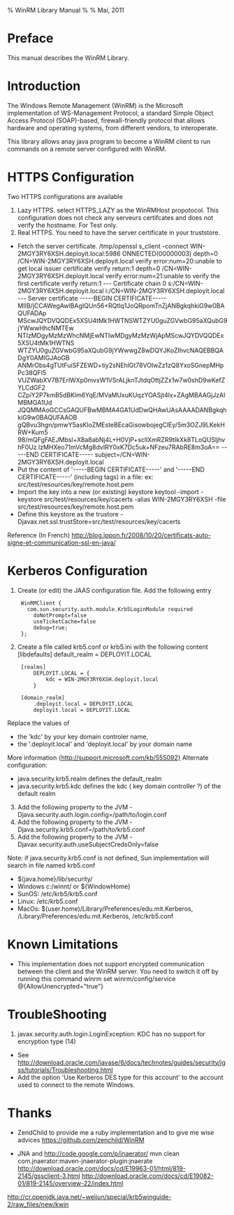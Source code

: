 % WinRM Library Manual
%
% Mai, 2011

# Preface #

This manual describes the WinRM Library.

# Introduction #

The Windows Remote Management (WinRM) is the Microsoft implementation of WS-Management Protocol, a standard Simple Object Access Protocol (SOAP)-based, firewall-friendly protocol that allows hardware and operating systems, from different vendors, to interoperate.

This library allows anay java program to become a WinRM client to run commands on a remote server configured with WinRM.

# HTTPS Configuration
Two HTTPS configurations are available
1. Lazy HTTPS.
	select HTTPS_LAZY as the WinRMHost propotocol. This configuration does not check any serveurs certifcates and does not verify the hostname. For Test only.
2. Real HTTPS. You need to have the server certificate in your truststore.
* Fetch the server certificate.
        /tmp/openssl s_client  -connect WIN-2MGY3RY6XSH.deployit.local:5986
        ONNECTED(00000003)
		depth=0 /CN=WIN-2MGY3RY6XSH.deployit.local
		verify error:num=20:unable to get local issuer certificate
		verify return:1
		depth=0 /CN=WIN-2MGY3RY6XSH.deployit.local
		verify error:num=21:unable to verify the first certificate
		verify return:1
		---
		Certificate chain
		 0 s:/CN=WIN-2MGY3RY6XSH.deployit.local
		   i:/CN=WIN-2MGY3RY6XSH.deployit.local
		---
		Server certificate
		-----BEGIN CERTIFICATE-----
		MIIB/jCCAWegAwIBAgIQUn56+RQtlq1JoQRpomTnZjANBgkqhkiG9w0BAQUFADAp
		MScwJQYDVQQDEx5XSU4tMk1HWTNSWTZYU0guZGVwbG95aXQubG9jYWwwHhcNMTEw
		NTIzMDgyMzMzWhcNMjEwNTIwMDgyMzMzWjApMScwJQYDVQQDEx5XSU4tMk1HWTNS
		WTZYU0guZGVwbG95aXQubG9jYWwwgZ8wDQYJKoZIhvcNAQEBBQADgY0AMIGJAoGB
		ANMrObs4gTUtFuiSFZEWD+tiy2sNEhlGt78VOIwZz1zQ8YxoSGnepMHpPc38QFI5
		VUZWabXV7B7ErlWXp0mvxW1VSrALjknTJtdqOttjZZx1w7w0shD9wKefZYLCdGF2
		CZpiY2P7kmB5dBKlm6YqE/MVaMUxuKUqzYOASjt4lx+ZAgMBAAGjJzAlMBMGA1Ud
		JQQMMAoGCCsGAQUFBwMBMA4GA1UdDwQHAwUAsAAAADANBgkqhkiG9w0BAQUFAAOB
		gQBvu3hgn/pmwY5asKIoZMEsteBEcaGisowbojegClEy/5m3OZJ9LKekHRW+Kum5
		98/mQFgFAEJMbsl+X8a8abNj4L+H0VjP+scllXmRZR9tIkXk8TLoQUSljhvhF0Uz
		lzMHXeo71mVcMg8dvIRY0xK7Dc5uk+NFzeu7RAbRE8m3oA==
		-----END CERTIFICATE-----
		subject=/CN=WIN-2MGY3RY6XSH.deployit.local
* Put the content of '-----BEGIN CERTIFICATE-----' and '-----END CERTIFICATE-----' (including tags) in a file: ex: src/test/resources/key/remote.host.pem
* Import the key into a new (or existing) keystore
        keytool -import -keystore src/test/resources/key/cacerts -alias WIN-2MGY3RY6XSH -file src/test/resources/key/remote.host.pem
* Define this keystore as the trustore
        -Djavax.net.ssl.trustStore=src/test/resources/key/cacerts

Reference (In French) http://blog.ippon.fr/2008/10/20/certificats-auto-signe-et-communication-ssl-en-java/

# Kerberos Configuration
1. Create (or edit) the JAAS configuration file. Add the following entry

		WinRMClient {
		  com.sun.security.auth.module.Krb5LoginModule required
			doNotPrompt=false
			useTicketCache=false
			debug=true;
		};

2. Create a file called krb5.conf or krb5.ini with the following content
		[libdefaults]
			default_realm = DEPLOYIT.LOCAL


		[realms]
			DEPLOYIT.LOCAL = {
				kdc = WIN-2MGY3RY6XSH.deployit.local
			}

		[domain_realm]
			.deployit.local = DEPLOYIT.LOCAL
			deployit.local = DEPLOYIT.LOCAL

Replace the values of
* the 'kdc' by your key domain controler name,
* the '.deployit.local' and 'deployit.local' by your domain name

More information {http://support.microsoft.com/kb/555092}
Alternate configuration:
* java.security.krb5.realm defines the default_realm
* java.security.krb5.kdc defines the kdc ( key domain controller ?) of the default realm


3. Add the following property to the JVM -Djava.security.auth.login.config=/path/to/login.conf
4. Add the following property to the JVM -Djava.security.krb5.conf=/path/to/krb5.conf
5. Add the following property to the JVM -Djavax.security.auth.useSubjectCredsOnly=false

Note: if java.security.krb5.conf is not defined, Sun implementation will search in file named krb5.conf
- $(java.home}/lib/security/
- Windows c:/winnt/ or ${WindowHome}
- SunOS: /etc/krb5/krb5.conf
- Linux: /etc/krb5.conf
- MacOs: $(user.home)/Library/Preferences/edu.mit.Kerberos, /Library/Preferences/edu.mit.Kerberos, /etc/krb5.conf



# Known Limitations

* This implementation does not support encrypted communication between the client and the WinRM server. You need to switch it off by running this command
	winrm set winrm/config/service  @{AllowUnencrypted="true"}


# TroubleShooting
1. javax.security.auth.login.LoginException: KDC has no support for encryption type (14)
* See http://download.oracle.com/javase/6/docs/technotes/guides/security/jgss/tutorials/Troubleshooting.html
* Add the option 'Use Kerberos DES type for this account' to the account used to connect to the remote Windows.

# Thanks
* ZendChild to provide me a ruby implementation and to give me wise advices https://github.com/zenchild/WinRM



* JNA and http://code.google.com/p/jnaerator/ mvn clean com.jnaerator:maven-jnaerator-plugin:jnaerate
http://download.oracle.com/docs/cd/E19963-01/html/819-2145/gssclient-3.html
http://download.oracle.com/docs/cd/E19082-01/819-2145/overview-22/index.html


http://cr.openjdk.java.net/~weijun/special/krb5winguide-2/raw_files/new/kwin